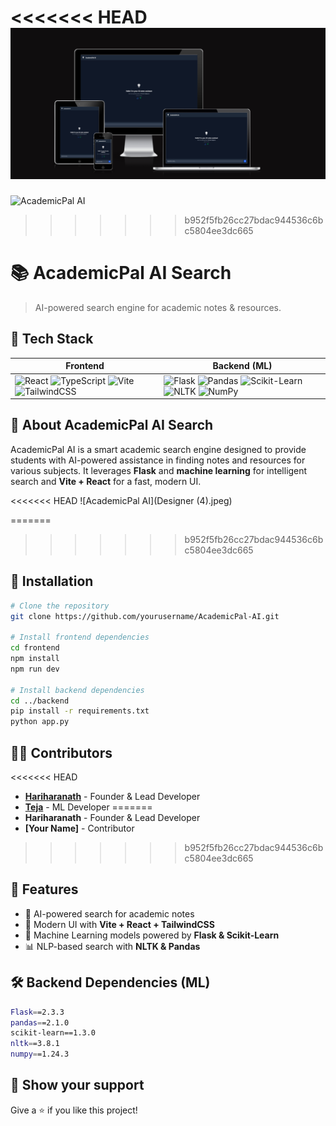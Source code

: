 <<<<<<< HEAD
![AcademicPal AI](responsive.png)
=======
![AcademicPal AI](./assets/logo_academic_pal.png)
>>>>>>> b952f5fb26cc27bdac944536c6bc5804ee3dc665

# 📚 AcademicPal AI Search

> AI-powered search engine for academic notes & resources.

## 🚀 Tech Stack

| Frontend | Backend (ML) |
|----------|-------------|
| ![React](https://img.shields.io/badge/React-61DAFB?style=for-the-badge&logo=react&logoColor=white) ![TypeScript](https://img.shields.io/badge/TypeScript-3178C6?style=for-the-badge&logo=typescript&logoColor=white) ![Vite](https://img.shields.io/badge/Vite-646CFF?style=for-the-badge&logo=vite&logoColor=white) ![TailwindCSS](https://img.shields.io/badge/TailwindCSS-38B2AC?style=for-the-badge&logo=tailwind-css&logoColor=white) | ![Flask](https://img.shields.io/badge/Flask-000000?style=for-the-badge&logo=flask&logoColor=white) ![Pandas](https://img.shields.io/badge/Pandas-150458?style=for-the-badge&logo=pandas&logoColor=white) ![Scikit-Learn](https://img.shields.io/badge/Scikit--Learn-F7931E?style=for-the-badge&logo=scikit-learn&logoColor=white) ![NLTK](https://img.shields.io/badge/NLTK-4E8EF7?style=for-the-badge&logo=nltk&logoColor=white) ![NumPy](https://img.shields.io/badge/NumPy-013243?style=for-the-badge&logo=numpy&logoColor=white) |

## 📖 About AcademicPal AI Search
AcademicPal AI is a smart academic search engine designed to provide students with AI-powered assistance in finding notes and resources for various subjects. It leverages **Flask** and **machine learning** for intelligent search and **Vite + React** for a fast, modern UI.

<<<<<<< HEAD
![AcademicPal AI](Designer (4).jpeg)

=======
>>>>>>> b952f5fb26cc27bdac944536c6bc5804ee3dc665
## 🔧 Installation
```sh
# Clone the repository
git clone https://github.com/yourusername/AcademicPal-AI.git

# Install frontend dependencies
cd frontend
npm install
npm run dev

# Install backend dependencies
cd ../backend
pip install -r requirements.txt
python app.py
```

## 👨‍💻 Contributors
<<<<<<< HEAD
- **[Hariharanath](https://github.com/Hari-hara7)** - Founder & Lead Developer
- **[Teja](https://github.com/GunaTeja777)** - ML Developer
=======
- **Hariharanath** - Founder & Lead Developer
- **[Your Name]** - Contributor
>>>>>>> b952f5fb26cc27bdac944536c6bc5804ee3dc665

## 🎯 Features
- 🔎 AI-powered search for academic notes
- 🎨 Modern UI with **Vite + React + TailwindCSS**
- 🧠 Machine Learning models powered by **Flask & Scikit-Learn**
- 📊 NLP-based search with **NLTK & Pandas**

## 🛠️ Backend Dependencies (ML)
```sh
Flask==2.3.3
pandas==2.1.0
scikit-learn==1.3.0
nltk==3.8.1
numpy==1.24.3
```

## 🌟 Show your support
Give a ⭐ if you like this project!
